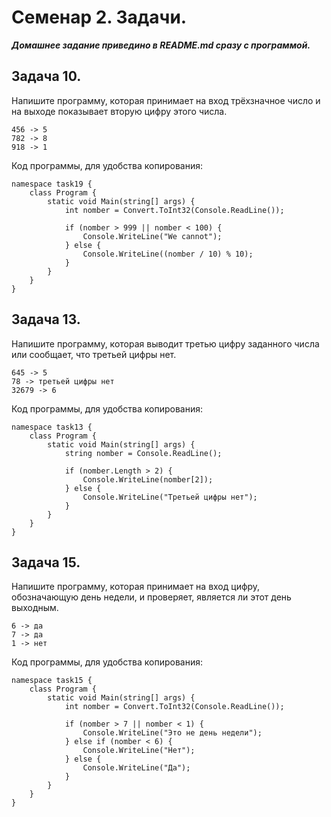 # Семенар 2. Задачи. 

***Домашнее задание приведино в README.md сразу с программой.***

## Задача 10. 

Напишите программу, которая принимает на вход трёхзначное число и на выходе показывает вторую цифру этого числа.

    456 -> 5
    782 -> 8
    918 -> 1

Код программы, для удобства копирования:

    namespace task19 {
        class Program {
            static void Main(string[] args) {
                int nomber = Convert.ToInt32(Console.ReadLine());

                if (nomber > 999 || nomber < 100) {
                    Console.WriteLine("We cannot");
                } else {
                    Console.WriteLine((nomber / 10) % 10);
                }
            }
        }
    }

## Задача 13. 

Напишите программу, которая выводит третью цифру заданного числа или сообщает, что третьей цифры нет.

    645 -> 5
    78 -> третьей цифры нет
    32679 -> 6

Код программы, для удобства копирования:

    namespace task13 {
        class Program {
            static void Main(string[] args) {
                string nomber = Console.ReadLine();

                if (nomber.Length > 2) {
                    Console.WriteLine(nomber[2]);
                } else {
                    Console.WriteLine("Третьей цифры нет");
                }
            }
        }
    }

## Задача 15. 

Напишите программу, которая принимает на вход цифру, обозначающую день недели, и проверяет, является ли этот день выходным.

    6 -> да
    7 -> да
    1 -> нет

Код программы, для удобства копирования:

    namespace task15 {
        class Program {
            static void Main(string[] args) {
                int nomber = Convert.ToInt32(Console.ReadLine());

                if (nomber > 7 || nomber < 1) {
                    Console.WriteLine("Это не день недели");
                } else if (nomber < 6) {
                    Console.WriteLine("Нет");
                } else {
                    Console.WriteLine("Да");
                }
            }
        }
    }
